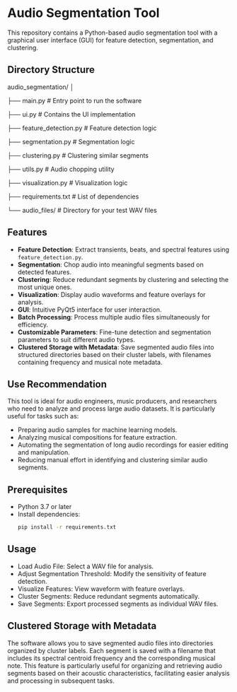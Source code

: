 # Audio Segmentation Tool

This repository contains a Python-based audio segmentation tool with a graphical user interface (GUI) for feature detection, segmentation, and clustering.

## Directory Structure

audio_segmentation/
│

├── main.py               # Entry point to run the software

├── ui.py                 # Contains the UI implementation

├── feature_detection.py  # Feature detection logic

├── segmentation.py       # Segmentation logic

├── clustering.py         # Clustering similar segments

├── utils.py              # Audio chopping utility

├── visualization.py      # Visualization logic

├── requirements.txt      # List of dependencies

└── audio_files/          # Directory for your test WAV files

## Features

- **Feature Detection**: Extract transients, beats, and spectral features using `feature_detection.py`.
- **Segmentation**: Chop audio into meaningful segments based on detected features.
- **Clustering**: Reduce redundant segments by clustering and selecting the most unique ones.
- **Visualization**: Display audio waveforms and feature overlays for analysis.
- **GUI**: Intuitive PyQt5 interface for user interaction.
- **Batch Processing**: Process multiple audio files simultaneously for efficiency.
- **Customizable Parameters**: Fine-tune detection and segmentation parameters to suit different audio types.
- **Clustered Storage with Metadata**: Save segmented audio files into structured directories based on their cluster labels, with filenames containing frequency and musical note metadata.

## Use Recommendation

This tool is ideal for audio engineers, music producers, and researchers who need to analyze and process large audio datasets. It is particularly useful for tasks such as:

- Preparing audio samples for machine learning models.
- Analyzing musical compositions for feature extraction.
- Automating the segmentation of long audio recordings for easier editing and manipulation.
- Reducing manual effort in identifying and clustering similar audio segments.

## Prerequisites

- Python 3.7 or later
- Install dependencies:
  ```bash
  pip install -r requirements.txt
  ```

## Usage
- Load Audio File: Select a WAV file for analysis.
- Adjust Segmentation Threshold: Modify the sensitivity of feature detection.
- Visualize Features: View waveform with feature overlays.
- Cluster Segments: Reduce redundant segments automatically.
- Save Segments: Export processed segments as individual WAV files.

## Clustered Storage with Metadata

The software allows you to save segmented audio files into directories organized by cluster labels. Each segment is saved with a filename that includes its spectral centroid frequency and the corresponding musical note. This feature is particularly useful for organizing and retrieving audio segments based on their acoustic characteristics, facilitating easier analysis and processing in subsequent tasks.
